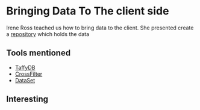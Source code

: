 Bringing Data To The client side
================================

Irene Ross teached us how to bring data to the client. 
She presented create a [repository][1] which holds the data 

Tools mentioned
---------------

* [TaffyDB][2]
* [CrossFilter][3]
* [DataSet][4]

Interesting
-----------

[1]: https://github.com/iros/clientsidedata "Repo for the talk"
[2]: http://www.taffydb.com/ "Homepage for TaffyDB"
[3]: http://square.github.com/crossfilter/ "Homepage for CrossFilter"
[4]: http://misoproject.com/dataset/ "Homepage for DataSet"
